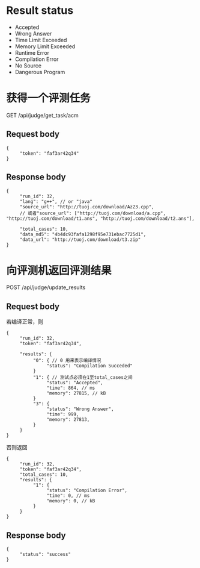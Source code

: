 # Result status

- Accepted
- Wrong Answer
- Time Limit Exceeded
- Memory Limit Exceeded
- Runtime Error
- Compilation Error
- No Source
- Dangerous Program

# 获得一个评测任务

GET /api/judge/get_task/acm

## Request body

~~~
{
     "token": "faf3ar42q34"
}
~~~

## Response body

~~~
{
     "run_id": 32,
     "lang": "g++", // or "java"
     "source_url": "http://tuoj.com/download/Az23.cpp",
     // 或者"source_url": ["http://tuoj.com/download/a.cpp", "http://tuoj.com/download/t1.ans", "http://tuoj.com/download/t2.ans"],

     "total_cases": 10,
     "data_md5": "4b4dc93fafa1298f95e731ebac7725d1",
     "data_url": "http://tuoj.com/download/t3.zip"
}
~~~

# 向评测机返回评测结果

POST /api/judge/update_results

## Request body

若编译正常，则 
~~~
{
     "run_id": 32,
     "token": "faf3ar42q34",

     "results": {
          "0": { // 0 用来表示编译情况
               "status": "Compilation Succeded"
          }
          "1": { // 测试点必须在1至total_cases之间
               "status": "Accepted",
               "time": 864, // ms
               "memory": 27815, // kB
          }
          "3": {
               "status": "Wrong Answer",
               "time": 999,
               "memory": 27813,
          }
     }
}
~~~
否则返回

~~~
{
     "run_id": 32,
     "token": "faf3ar42q34",
     "total_cases": 10,
     "results": {
          "1": {
               "status": "Compilation Error",
               "time": 0, // ms
               "memory": 0, // kB
          }
     }
}
~~~

## Response body

~~~
{
     "status": "success"
}
~~~